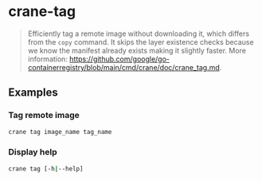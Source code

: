 # crane-tag

> Efficiently tag a remote image without downloading it, which differs from the `copy` command. It skips the layer existence checks because we know the manifest already exists making it slightly faster. More information: <https://github.com/google/go-containerregistry/blob/main/cmd/crane/doc/crane_tag.md>.

## Examples

### Tag remote image

```bash
crane tag image_name tag_name
```

### Display help

```bash
crane tag [-h|--help]
```
